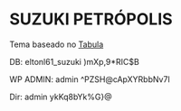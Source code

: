 # SUZUKI PETRÓPOLIS
Tema baseado no [Tabula](https://tabula.bold-themes.com/wavy/home/home-music-courses/)

DB:
eltonl61_suzuki
)mXp,9*RIC$B


WP ADMIN:
admin
^PZSH@cApXYRbbNv7l

Dir:
admin
ykKq8bYk%G}@